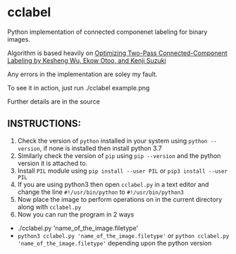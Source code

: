 # cclabel

Python implementation of connected componenet labeling for binary images.

Algorithm is based heavily on [Optimizing Two-Pass Connected-Component Labeling by Kesheng Wu, Ekow Otoo, and Kenji Suzuki](http://dl.acm.org/citation.cfm?id=1529869&preflayout=flat)

Any errors in the implementation are soley my fault.

To see it in action, just run ./cclabel example.png

Further details are in the source


## INSTRUCTIONS:

1. Check the version of `python` installed in your system using `python --version`, if none is installed then install python 3.7
2. Similarly check the version of `pip` using `pip --version` and the python version it is attached to.
3. Install `PIL` module using `pip install --user PIL` or `pip3 install --user PIL`
4. If you are using python3 then open `cclabel.py` in a text editor and change the line `#!/usr/bin/python` to `#!/usr/bin/python3`
5. Now place the image to perform operations on in the current directory along with `cclabel.py`
6. Now you can run the program in 2 ways
  *  ./cclabel.py 'name_of_the_image.filetype'
  *  `python3 cclabel.py 'name_of_the_image.filetype'` or `python cclabel.py 'name_of_the_image.filetype'` depending upon the python version
